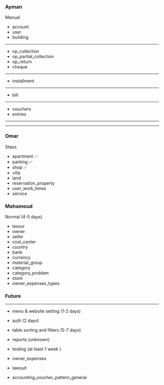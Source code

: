 ### Ayman

Manual

- account
- user
- building

---

- op_collection
- op_partial_collection
- op_return
- cheque

---

- installment

---

- bill

---

- vouchers
- entries

---

---

### Omar

Steps

- apartment ✅
- parking ✅
- shop ✅
- villa
- land
- reservation_property
- user_work_times
- service

### Mahamoud

Normal (4-5 days)

- lessor
- owner
- seller
- cost_center
- country
- bank
- currency
- material_group
- category
- category_problem
- store
- owner_expenses_types

### Future

---

- menu & website setting (1-2 days)
- auth (2 days)
- table sorting and filters (5-7 days)
- reports (unknown)
- testing (at least 1 week )

- owner_expenses

- lawsuit
- accounting_voucher_pattern_general

